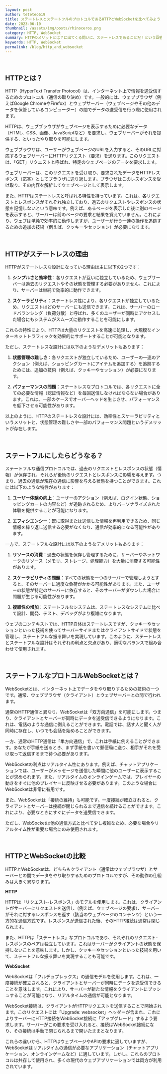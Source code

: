 ```yaml
---
layout: post
author: teteteo619
title: ステートレスとステートフルのプロトコルであるHTTPとWebSocketを比べてみよう
date: 2023-06-10
thumbnail: /assets/img/posts/rhinoceros.png
category: HTTP, WebSocket
summary: HTTPのメリットとは？に出てくる問いに、ステートレスであることだ！という回答がよく見受けられる。この理由に対して、なぜステートレスが良いのか？またそれに対してステートフルで有名なWebSocketがなぜ良いのか比較することでステートフルとステートレスをうまく使いこなせるようになることを主旨にしている。
keywords: HTTP, WebSocket
permalink: /blog/http_and_websocket
---
```

<br>

## HTTPとは？
HTTP（HyperText Transfer Protocol）は、インターネット上で情報を送受信するためのプロトコル（通信の取り決め）です。一般的には、ウェブブラウザ（例えばGoogle ChromeやFirefox）とウェブサーバー（ウェブページやその他のデータを保管しているコンピューター）の間でデータの送受信を行う際に使用されます。

HTTPは、ウェブブラウザがウェブページを表示するために必要なデータ（HTML、CSS、画像、JavaScriptなど）を要求し、ウェブサーバーがそれを提供する、といったやり取りを可能にします。

ウェブブラウザは、ユーザーがウェブページのURLを入力すると、そのURLに対応するウェブサーバーにHTTPリクエスト（要求）を送ります。このリクエストは、「GET」リクエストと呼ばれ、特定のウェブページのデータを要求します。

ウェブサーバーは、このリクエストを受け取り、要求されたデータをHTTPレスポンス（応答）としてブラウザに送り返します。ブラウザはこのレスポンスを受け取り、その内容を解析してウェブページとして表示します。

また、HTTPはステートレスと呼ばれる特性を持っています。これは、各リクエストとレスポンスがそれぞれ独立しており、過去のリクエストやレスポンスの状態を記憶しないという意味です。例えば、あるページを表示した後に別のページを表示すると、サーバーは前のページの要求と結果を覚えていません。これにより、ウェブは単純で効率的に動作しますが、ユーザーが行う一連の操作を追跡するための追加の技術（例えば、クッキーやセッション）が必要になります。

<br>

## HTTPがステートレスの理由
HTTPがステートレスな設計になっている理由は主に以下の2つです：

1. **シンプルさと効率性**：各リクエストが互いに独立しているため、ウェブサーバーは過去のリクエストやその状態を管理する必要がありません。これにより、サーバーは単純で効率的に動作できます。

2. **スケーラビリティ**：ステートレス性により、各リクエストが独立しているため、リクエストはどのサーバーにも送信できます。これは、サーバーのロードバランシング（負荷分散）と呼ばれ、多くのユーザーが同時にアクセスした場合にもシステムがスムーズに動作することを可能にします。

これらの特性により、HTTPは大量のリクエストを高速に処理し、大規模なインターネットトラフィックを効果的にサポートすることが可能となります。

ただし、ステートレスな設計には以下のようなデメリットもあります：

1. **状態管理の難しさ**：各リクエストが独立しているため、ユーザーの一連のアクション（例えば、ショッピングカートにアイテムを追加する）を追跡するためには、追加の技術（例えば、クッキーやセッション）が必要になります。

2. **パフォーマンスの問題**：ステートレスなプロトコルでは、各リクエストに全ての必要な情報（認証情報など）を毎回送信しなければならない場合があります。これは、一部のケースでオーバーヘッドを生じさせ、パフォーマンスを低下させる可能性があります。

以上のように、HTTPのステートレスな設計には、効率性とスケーラビリティというメリットと、状態管理の難しさや一部のパフォーマンス問題というデメリットが存在します。

<br>

## ステートフルにしたらどうなる？
ステートフルな通信プロトコルでは、過去のリクエストとレスポンスの状態（情報）が保存され、それらが後続のリクエストとレスポンスに影響を与えます。つまり、過去の通信が現在の通信に影響を与える状態を持つことができます。これには以下のような特性があります：

1. **ユーザー体験の向上**：ユーザーのアクション（例えば、ログイン状態、ショッピングカートの内容など）が追跡されるため、よりパーソナライズされた体験を提供することが可能になります。

2. **エフィシエンシー**：既に取得または送信した情報を再利用できるため、同じ情報を繰り返し送信する必要がなくなり、通信が効率的になる可能性があります。

一方で、ステートフルな設計には以下のようなデメリットもあります：

1. **リソースの消費**：過去の状態を保存し管理するために、サーバーやネットワークのリソース（メモリ、ストレージ、処理能力）を大量に消費する可能性があります。

2. **スケーラビリティの問題**：すべての状態を一つのサーバーで管理しようとすると、そのサーバーに過度な負荷がかかる可能性があります。また、ユーザーの状態が特定のサーバーに依存すると、そのサーバーがダウンした場合に問題が生じる可能性があります。

3. **複雑性の増加**：ステートフルなシステムは、ステートレスなシステムに比べて設計、開発、テスト、デバッグがより複雑になります。

ウェブのコンテキストでは、HTTP自体はステートレスですが、クッキーやセッションといった技術を使ってサーバーサイドまたはクライアントサイドで状態を管理し、ステートフルな振る舞いを実現しています。このように、ステートレスとステートフルな設計はそれぞれの利点と欠点があり、適切なバランスで組み合わせて使用されます。

<br>

## ステートフルなプロトコルWebSocketとは？
WebSocketとは、インターネット上でデータをやり取りするための技術の一つです。通常、ウェブブラウザ（クライアント）とウェブサーバーとの間で行われます。

通常のHTTP通信と異なり、WebSocketは「双方向通信」を可能にします。つまり、クライアントとサーバーが同時にデータを送受信できるようになります。これは、電話のような通信に例えることができます。電話では、話す人と聞く人が同時に存在し、いつでも会話を始めることができます。

一方、通常のHTTP通信は「単方向通信」で、これは手紙に例えることができます。あなたが手紙を送るとき、まず手紙を書いて郵便局に送り、相手がそれを受け取って返信するまで待つ必要があります。

WebSocketの利点はリアルタイム性にあります。例えば、チャットアプリケーションでは、ユーザーがメッセージを送信した瞬間に他のユーザーに表示することが求められます。また、リアルタイムのオンラインゲームでは、プレイヤーの動きをすぐに他のプレイヤーに反映させる必要があります。このような場合にWebSocketは非常に有用です。

また、WebSocketは「接続の維持」も可能です。一度接続が確立されると、クライアントとサーバーは接続が閉じられるまで通信を続けることができます。これにより、必要なときにすぐにデータを送受信できます。

ただし、WebSocketは他の通信方式と比べて少し複雑なため、必要な場合やリアルタイム性が重要な場合にのみ使用されます。

<br>

## HTTPとWebSocketの比較
HTTPとWebSocketは、どちらもクライアント（通常はウェブブラウザ）とサーバーとの間でデータをやり取りするためのプロトコルですが、その動作の仕組みは大きく異なります。

**HTTP**

HTTPは「リクエスト-レスポンス」のモデルを使用します。これは、クライアントがサーバーにリクエストを送信し（例えば、ウェブページの要求）、サーバーがそれに対するレスポンスを返す（該当のウェブページのコンテンツ）という一方的な通信方式です。レスポンスが送信された後、そのHTTP接続は通常は閉じられます。

また、HTTPは「ステートレス」なプロトコルであり、それぞれのリクエスト-レスポンスのペアは独立しています。これはサーバーがクライアントの状態を保持しないことを意味します。しかし、クッキーやセッションといった技術を用いて、ステートフルな振る舞いを実現することも可能です。

**WebSocket**

WebSocketは「フルデュプレックス」の通信モデルを使用します。これは、一度接続が確立されると、クライアントとサーバーが同時にデータを送受信できることを意味します。これにより、サーバーが新たな情報をクライアントにプッシュすることが可能になり、リアルタイムの通信が可能となります。

WebSocket接続は、クライアントがHTTPリクエストを送信することで開始されます。このリクエストには「Upgrade: websocket」ヘッダーが含まれ、これによりサーバーにHTTP接続をWebSocket接続に「アップグレード」するよう要求します。サーバーがこの要求を受け入れると、接続はWebSocket接続になり、その接続は手動で閉じられるまで開いたままとなります。

これらの違いから、HTTPはウェブページやAPIの要求に適していますが、WebSocketはリアルタイムの通信が必要なアプリケーション（チャットアプリケーション、オンラインゲームなど）に適しています。しかし、これらのプロトコルは共存して使用され、多くの現代のウェブアプリケーションでは両方が利用されています。
